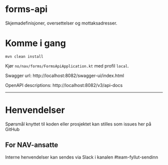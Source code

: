 forms-api
================

Skjemadefinisjoner, oversettelser og mottaksadresser.

# Komme i gang

`mvn clean install`

Kjør `no/nav/forms/FormsApiApplication.kt` med profil `local`.

Swagger url: http://localhost:8082/swagger-ui/index.html

OpenAPI descriptions: http://localhost:8082/v3/api-docs

---

# Henvendelser

Spørsmål knyttet til koden eller prosjektet kan stilles som issues her på GitHub

## For NAV-ansatte

Interne henvendelser kan sendes via Slack i kanalen #team-fyllut-sendinn
